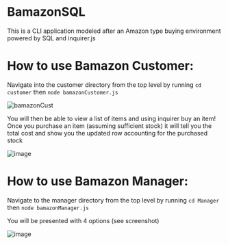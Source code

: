 # BamazonSQL

 This is a CLI application modeled after an Amazon type buying environment powered by SQL and inquirer.js
 
 # How to use Bamazon Customer:
 
 Navigate into the customer directory from the top level by running ```cd customer``` then ```node bamazonCustomer.js```

![bamazonCust](https://user-images.githubusercontent.com/31145854/55584687-d1983b80-56f2-11e9-8b92-3b5ccf9e756d.PNG)

You will then be able to view a list of items and using inquirer buy an item!  Once you purchase an item (assuming sufficient stock) it will tell you the total cost and show you the updated row accounting for the purchased stock

![image](https://user-images.githubusercontent.com/31145854/55587104-9dc01480-56f8-11e9-9139-d121c6c6e09c.png)

# How to use Bamazon Manager:

Navigate to the manager directory from the top level by running ```cd Manager``` then ```node bamazonManager.js```

You will be presented with 4 options (see screenshot)

![image](https://user-images.githubusercontent.com/31145854/55587270-f1caf900-56f8-11e9-80ad-f2a71d1e1021.png)
